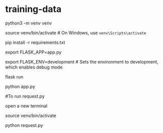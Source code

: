 # training-data

python3 -m venv venv

source venv/bin/activate  # On Windows, use `venv\Scripts\activate`

pip install -r requirements.txt

export FLASK_APP=app.py

export FLASK_ENV=development  # Sets the environment to development, which enables debug mode

flask run

python app.py

#To run request.py

open a new terminal 

source venv/bin/activate

python request.py